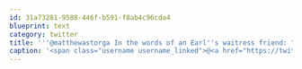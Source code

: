 ```yaml
---
id: 31a73281-9588-446f-b591-f8ab4c96cda4
blueprint: text
category: twitter
title: '''@matthewastorga In the words of an Earl''s waitress friend: "Yeah, there were people from like Google and Blackberry and stuff"'
caption: '<span class="username username_linked">@<a href="https://twitter.com/matthewastorga" title="Matthew Astorga">matthewastorga</a></span> In the words of an Earl''s waitress friend: "Yeah, there were people from like Google and Blackberry and stuff"'
---
```

